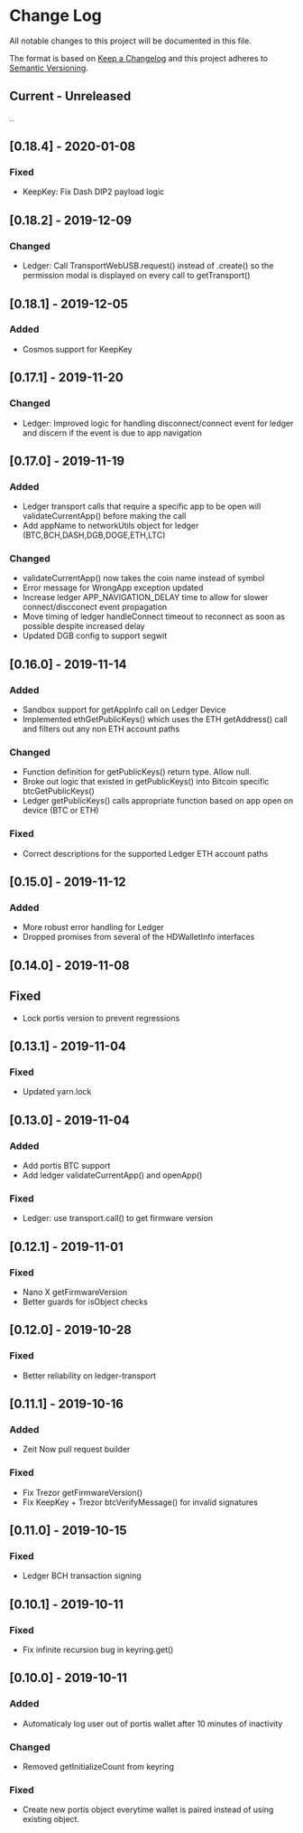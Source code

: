
# Change Log
All notable changes to this project will be documented in this file.

The format is based on [Keep a Changelog](http://keepachangelog.com/)
and this project adheres to [Semantic Versioning](http://semver.org/).

## Current - Unreleased

..

## [0.18.4] - 2020-01-08

### Fixed

- KeepKey: Fix Dash DIP2 payload logic

## [0.18.2] - 2019-12-09

### Changed

- Ledger: Call TransportWebUSB.request() instead of .create() so the permission modal is displayed on every call to getTransport()

## [0.18.1] - 2019-12-05

### Added

- Cosmos support for KeepKey

## [0.17.1] - 2019-11-20

### Changed

- Ledger: Improved logic for handling disconnect/connect event for ledger and discern if the event is due to app navigation

## [0.17.0] - 2019-11-19

### Added

- Ledger transport calls that require a specific app to be open will validateCurrentApp() before making the call
- Add appName to networkUtils object for ledger (BTC,BCH,DASH,DGB,DOGE,ETH,LTC)

### Changed

- validateCurrentApp() now takes the coin name instead of symbol
- Error message for WrongApp exception updated
- Increase ledger APP_NAVIGATION_DELAY time to allow for slower connect/discconect event propagation
- Move timing of ledger handleConnect timeout to reconnect as soon as possible despite increased delay
- Updated DGB config to support segwit

## [0.16.0] - 2019-11-14

### Added

- Sandbox support for getAppInfo call on Ledger Device
- Implemented ethGetPublicKeys() which uses the ETH getAddress() call and filters out any non ETH account paths

### Changed

- Function definition for getPublicKeys() return type. Allow null.
- Broke out logic that existed in getPublicKeys() into Bitcoin specific btcGetPublicKeys()
- Ledger getPublicKeys() calls appropriate function based on app open on device (BTC or ETH)

### Fixed

- Correct descriptions for the supported Ledger ETH account paths

## [0.15.0] - 2019-11-12

### Added

- More robust error handling for Ledger
- Dropped promises from several of the HDWalletInfo interfaces

## [0.14.0] - 2019-11-08

## Fixed
- Lock portis version to prevent regressions

## [0.13.1] - 2019-11-04

### Fixed
- Updated yarn.lock

## [0.13.0] - 2019-11-04

### Added

- Add portis BTC support
- Add ledger validateCurrentApp() and openApp()

### Fixed
- Ledger: use transport.call() to get firmware version

## [0.12.1] - 2019-11-01

### Fixed

- Nano X getFirmwareVersion
- Better guards for isObject checks

## [0.12.0] - 2019-10-28

### Fixed

- Better reliability on ledger-transport

## [0.11.1] - 2019-10-16

### Added

- Zeit Now pull request builder

### Fixed

- Fix Trezor getFirmwareVersion()
- Fix KeepKey + Trezor btcVerifyMessage() for invalid signatures

## [0.11.0] - 2019-10-15

### Fixed

- Ledger BCH transaction signing

## [0.10.1] - 2019-10-11

### Fixed

- Fix infinite recursion bug in keyring.get()

## [0.10.0] - 2019-10-11

### Added

- Automaticaly log user out of portis wallet after 10 minutes of inactivity

### Changed

- Removed getInitializeCount from keyring

### Fixed

- Create new portis object everytime wallet is paired instead of using existing object.
